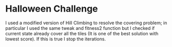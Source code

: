 # Halloween Challenge

I used a modified version of Hill Climbing to resolve the covering problem; in particular I used the same tweak and fitness2 function but I checked if current state already cover all the tiles (It is one of the best solution with lowest score). If this is true I stop the iterations.